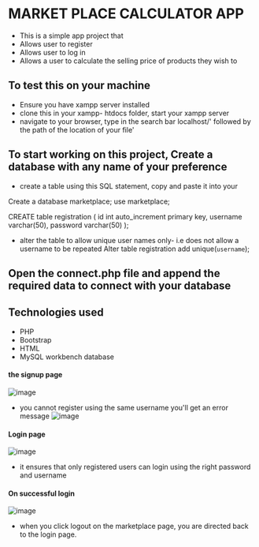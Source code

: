 # MARKET PLACE CALCULATOR APP
- This is a simple app project that
- Allows user to register
- Allows user to log in
- Allows a user to calculate the selling price of products they wish to

## To test this on your machine
- Ensure you have xampp server installed
- clone this in your xampp- htdocs folder, start your xampp server
- navigate to your browser, type in the search bar localhost/' followed by the path of the location of your file'

## To start working on this project, Create a database with any name of your preference
-  create a table using this SQL statement, copy and paste it into your 

Create a database marketplace;
use marketplace;

CREATE table registration
(
id int auto_increment primary key,
username varchar(50),
password varchar(50)
);
- alter the table to allow unique user names only- i.e does not allow a username to be repeated
Alter table registration add unique(`username`);
## Open the connect.php file and append the required data to connect with your database

## Technologies used 
- PHP
- Bootstrap
- HTML
- MySQL workbench database

#### the signup page
![image](https://github.com/stoicdavi/phpProjects/assets/117593948/f17a2d8e-b0ef-4763-b736-2419c2493310)
- you cannot register using the same username you'll get an error message
![image](https://github.com/stoicdavi/phpProjects/assets/117593948/c5311ad7-8da2-4e7f-be02-1a9d92563d1a)
#### Login page
![image](https://github.com/stoicdavi/phpProjects/assets/117593948/7de7eb0e-03e7-4f83-ba15-a9766f8aaa1d)
- it ensures that only registered users can login using the right password and username
#### On successful login
![image](https://github.com/stoicdavi/phpProjects/assets/117593948/2a08f0ad-cae6-401f-b594-be2830a628de)
- when you click logout on the marketplace page, you are directed back to the login page.
